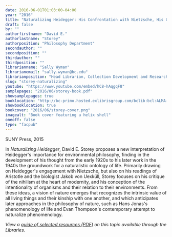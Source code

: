 ```yaml
---
date: 2016-06-01T01:03:00-04:00
year: "2016"
title: "Naturalizing Heidegger: His Confrontation with Nietzsche, His Contributions to Environmental Philosophy"
draft: false
by: ""
authorfirstname: "David E."
authorlastname: "Storey"
authorposition: "Philosophy Department"
secondauthor: ""
secondposition: ""
thirdauthor: ""
thirdposition: ""
librarianname: "Sally Wyman"
librarianemail: "sally.wyman@bc.edu"
librarianposition: "Head Librarian, Collection Development and Research Services"
slug: "storey-naturalizing"
youtube: "https://www.youtube.com/embed/hC8-hAqgqF8"
samplepages: "2016/06/storey-book.pdf"
showsamplepages: true
booklocation: "http://bc-primo.hosted.exlibrisgroup.com/bclib:bcl:ALMA-BC21448432950001021"
showbooklocation: true
bookcover: "2016/06/storey-cover.png"
imagealt: "Book cover featuring a helix shell"
oneoff: false
type: "facpub"
---
```


SUNY Press, 2015

In <em>Naturalizing Heidegger</em>, David E. Storey proposes a new interpretation of Heidegger's importance for environmental philosophy, finding in the development of his thought from the early 1920s to his later work in the 1940s the groundwork for a naturalistic ontology of life. Primarily drawing on Heidegger's engagement with Nietzsche, but also on his readings of Aristotle and the biologist Jakob von Uexküll, Storey focuses on his critique of the nihilism at the heart of modernity, and his conception of the intentionality of organisms and their relation to their environments. From these ideas, a vision of nature emerges that recognizes the intrinsic value of all living things and their kinship with one another, and which anticipates later approaches in the philosophy of nature, such as Hans Jonas's phenomenology of life and Evan Thompson's contemporary attempt to naturalize phenomenology.

<em>View a <a href="http://library.bc.edu/theme/img/facpub/2016/06/storey-guide.pdf">guide of selected resources (PDF)</a> on this topic available through the Libraries. </em>
